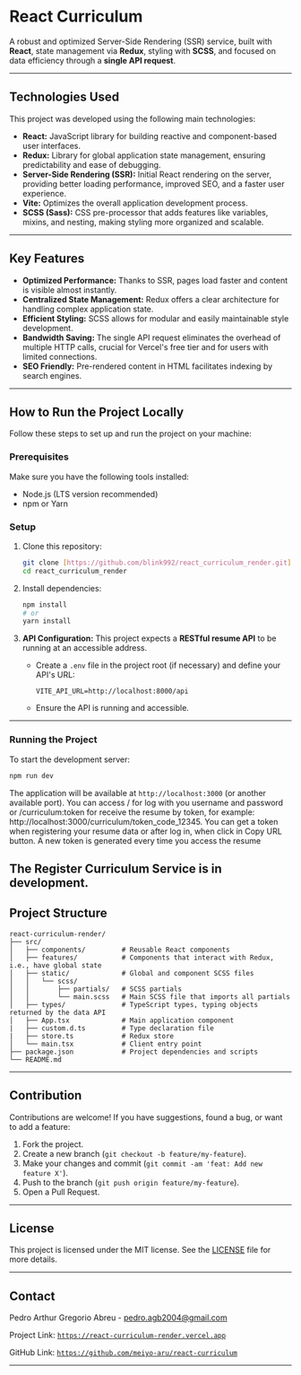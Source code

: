 # React Curriculum

A robust and optimized Server-Side Rendering (SSR) service, built with **React**, state management via **Redux**, styling with **SCSS**, and focused on data efficiency through a **single API request**.

---

## Technologies Used

This project was developed using the following main technologies:

* **React:** JavaScript library for building reactive and component-based user interfaces.
* **Redux:** Library for global application state management, ensuring predictability and ease of debugging.
* **Server-Side Rendering (SSR):** Initial React rendering on the server, providing better loading performance, improved SEO, and a faster user experience.
* **Vite:** Optimizes the overall application development process.
* **SCSS (Sass):** CSS pre-processor that adds features like variables, mixins, and nesting, making styling more organized and scalable.

---

## Key Features

* **Optimized Performance:** Thanks to SSR, pages load faster and content is visible almost instantly.
* **Centralized State Management:** Redux offers a clear architecture for handling complex application state.
* **Efficient Styling:** SCSS allows for modular and easily maintainable style development.
* **Bandwidth Saving:** The single API request eliminates the overhead of multiple HTTP calls, crucial for Vercel's free tier and for users with limited connections.
* **SEO Friendly:** Pre-rendered content in HTML facilitates indexing by search engines.

---

## How to Run the Project Locally

Follow these steps to set up and run the project on your machine:

### Prerequisites

Make sure you have the following tools installed:

* Node.js (LTS version recommended)
* npm or Yarn

### Setup

1.  Clone this repository:
    ```bash
    git clone [https://github.com/blink992/react_curriculum_render.git](https://github.com/blink992/react_curriculum_render.git)
    cd react_curriculum_render
    ```
2.  Install dependencies:
    ```bash
    npm install
    # or
    yarn install
    ```
3.  **API Configuration:**
    This project expects a **RESTful resume API** to be running at an accessible address.

    * Create a `.env` file in the project root (if necessary) and define your API's URL:
        ```
        VITE_API_URL=http://localhost:8000/api
        ```
    * Ensure the API is running and accessible.

---

### Running the Project

To start the development server:

```bash
npm run dev
````

The application will be available at `http://localhost:3000` (or another available port).
You can access / for log with you username and password or /curriculum:token for receive the resume by token, for example: http://localhost:3000/curriculum/token_code_12345.
You can get a token when registering your resume data or after log in, when click in Copy URL button. A new token is generated every time you access the resume

The Register Curriculum Service is in development.
-----

## Project Structure

```
react-curriculum-render/
├── src/
│   ├── components/         # Reusable React components
│   ├── features/           # Components that interact with Redux, i.e., have global state
│   ├── static/             # Global and component SCSS files
│   │   └── scss/
│   │       ├── partials/   # SCSS partials
│   │       └── main.scss   # Main SCSS file that imports all partials
│   ├── types/              # TypeScript types, typing objects returned by the data API
│   ├── App.tsx             # Main application component
|   ├── custom.d.ts         # Type declaration file
|   ├── store.ts            # Redux store
│   └── main.tsx            # Client entry point
├── package.json            # Project dependencies and scripts
└── README.md
```

-----

## Contribution

Contributions are welcome\! If you have suggestions, found a bug, or want to add a feature:

1.  Fork the project.
2.  Create a new branch (`git checkout -b feature/my-feature`).
3.  Make your changes and commit (`git commit -am 'feat: Add new feature X'`).
4.  Push to the branch (`git push origin feature/my-feature`).
5.  Open a Pull Request.

-----

## License

This project is licensed under the MIT license. See the [LICENSE](./LICENSE.md) file for more details.

-----

## Contact

Pedro Arthur Gregorio Abreu - [pedro.agb2004@gmail.com](mailto:pedro.agb2004@gmail.com)

Project Link: [`https://react-curriculum-render.vercel.app`](https://react-curriculum-render.vercel.app)

GitHub Link: [`https://github.com/meiyo-aru/react-curriculum`](https://github.com/meiyo-aru/react-curriculum)

-----





